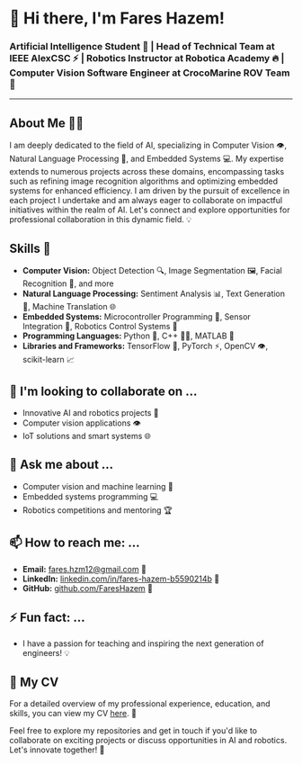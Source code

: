 # 👋 Hi there, I'm Fares Hazem! 

### Artificial Intelligence Student 🤖 | Head of Technical Team at IEEE AlexCSC ⚡ | Robotics Instructor at Robotica Academy 🔥 | Computer Vision Software Engineer at CrocoMarine ROV Team 🐊

---

## About Me 🙋‍♂️

I am deeply dedicated to the field of AI, specializing in Computer Vision 👁️, Natural Language Processing 💬, and Embedded Systems 💻. My expertise extends to numerous projects across these domains, encompassing tasks such as refining image recognition algorithms and optimizing embedded systems for enhanced efficiency. I am driven by the pursuit of excellence in each project I undertake and am always eager to collaborate on impactful initiatives within the realm of AI. Let's connect and explore opportunities for professional collaboration in this dynamic field. 💡

## Skills 💪

- **Computer Vision:** Object Detection 🔍, Image Segmentation 🖼️, Facial Recognition 👤, and more
- **Natural Language Processing:** Sentiment Analysis 📊, Text Generation 📝, Machine Translation 🌐
- **Embedded Systems:** Microcontroller Programming 🤖, Sensor Integration 📡, Robotics Control Systems 🔩
- **Programming Languages:** Python 🐍, C++ 👨‍💻, MATLAB 📐
- **Libraries and Frameworks:** TensorFlow 🧠, PyTorch ⚡, OpenCV 👁️, scikit-learn 📈

## 👯 I'm looking to collaborate on ...

- Innovative AI and robotics projects 🚀
- Computer vision applications 👁️
- IoT solutions and smart systems 🌐

## 💬 Ask me about ...

- Computer vision and machine learning 🤖
- Embedded systems programming 💻
- Robotics competitions and mentoring 🏆

## 📫 How to reach me: ...

- **Email:** [fares.hzm12@gmail.com](mailto:fares.hzm12@gmail.com) 📧
- **LinkedIn:** [linkedin.com/in/fares-hazem-b5590214b](https://linkedin.com/in/fares-hazem-b5590214b) 💼
- **GitHub:** [github.com/FaresHazem](https://github.com/FaresHazem) 🐙

## ⚡ Fun fact: ...

- I have a passion for teaching and inspiring the next generation of engineers! 💡

## 📄 My CV

For a detailed overview of my professional experience, education, and skills, you can view my CV [here](https://drive.google.com/file/d/1qUFzTfbNebxLaKLI-p3F9ciii3wr03To/view?usp=sharing). 📝

Feel free to explore my repositories and get in touch if you'd like to collaborate on exciting projects or discuss opportunities in AI and robotics. Let's innovate together! 🚀
